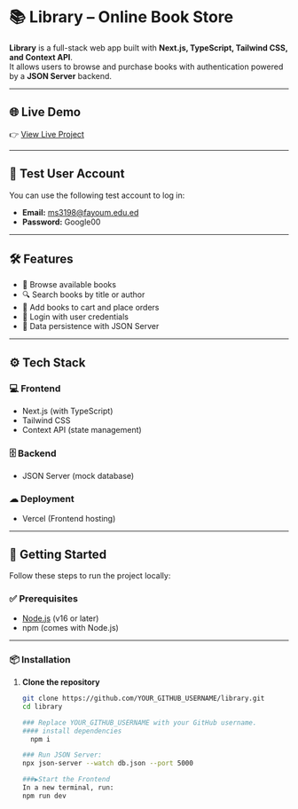 # 📚 Library – Online Book Store

**Library** is a full-stack web app built with **Next.js, TypeScript, Tailwind CSS, and Context API**.  
It allows users to browse and purchase books with authentication powered by a **JSON Server** backend.  

---

## 🌐 Live Demo
👉 [View Live Project](https://library-ashen-beta.vercel.app)

---

## 👤 Test User Account
You can use the following test account to log in:

- **Email:** ms3198@fayoum.edu.ed  
- **Password:** Google00  

---

## 🛠 Features
- 📖 Browse available books  
- 🔍 Search books by title or author  
- 🛒 Add books to cart and place orders  
- 👤 Login with user credentials  
- 💾 Data persistence with JSON Server  

---

## ⚙️ Tech Stack

### 💻 Frontend
- Next.js (with TypeScript)
- Tailwind CSS
- Context API (state management)

### 🗄 Backend
- JSON Server (mock database)

### ☁ Deployment
- Vercel (Frontend hosting)

---

## 🚀 Getting Started

Follow these steps to run the project locally:

### ✅ Prerequisites
- [Node.js](https://nodejs.org) (v16 or later)  
- npm (comes with Node.js)  

---

### 📦 Installation

1. **Clone the repository**
   ```bash
   git clone https://github.com/YOUR_GITHUB_USERNAME/library.git
   cd library

   ### Replace YOUR_GITHUB_USERNAME with your GitHub username.
   #### install dependencies
     npm i

   ### Run JSON Server:
   npx json-server --watch db.json --port 5000

   ###▶️Start the Frontend
   In a new terminal, run:
   npm run dev
